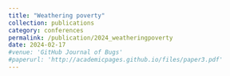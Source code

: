 ```yaml
---
title: "Weathering poverty"
collection: publications
category: conferences
permalink: /publication/2024_weatheringpoverty
date: 2024-02-17
#venue: 'GitHub Journal of Bugs'
#paperurl: 'http://academicpages.github.io/files/paper3.pdf'
---
```

